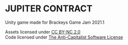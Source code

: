 # JUPITER CONTRACT

Unity game made for Brackeys Game Jam 2021.1

Assets licensed under [CC BY-NC 2.0](https://creativecommons.org/licenses/by-nc/2.0/)  
Code licensed under [The Anti-Capitalist Software License](https://anticapitalist.software/)

